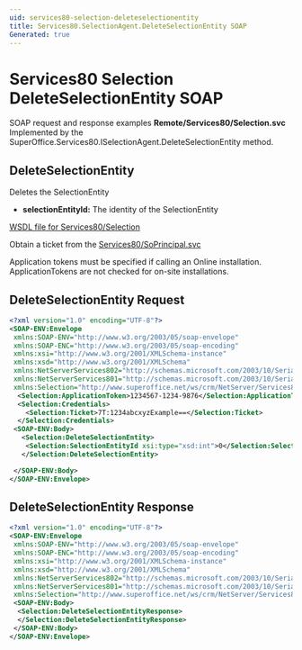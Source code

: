 ```yaml
---
uid: services80-selection-deleteselectionentity
title: Services80.SelectionAgent.DeleteSelectionEntity SOAP
Generated: true
---
```


# Services80 Selection DeleteSelectionEntity SOAP

SOAP request and response examples **Remote/Services80/Selection.svc**
Implemented by the <see cref="M:SuperOffice.Services80.ISelectionAgent.DeleteSelectionEntity">SuperOffice.Services80.ISelectionAgent.DeleteSelectionEntity</see> method.

## DeleteSelectionEntity

Deletes the SelectionEntity

* **selectionEntityId:** The identity of the SelectionEntity



[WSDL file for Services80/Selection](../Services80-Selection.md)

Obtain a ticket from the [Services80/SoPrincipal.svc](../SoPrincipal/SoPrincipal.md)

Application tokens must be specified if calling an Online installation. ApplicationTokens are not checked for on-site installations.

## DeleteSelectionEntity Request

```xml
<?xml version="1.0" encoding="UTF-8"?>
<SOAP-ENV:Envelope
 xmlns:SOAP-ENV="http://www.w3.org/2003/05/soap-envelope"
 xmlns:SOAP-ENC="http://www.w3.org/2003/05/soap-encoding"
 xmlns:xsi="http://www.w3.org/2001/XMLSchema-instance"
 xmlns:xsd="http://www.w3.org/2001/XMLSchema"
 xmlns:NetServerServices802="http://schemas.microsoft.com/2003/10/Serialization/Arrays"
 xmlns:NetServerServices801="http://schemas.microsoft.com/2003/10/Serialization/"
 xmlns:Selection="http://www.superoffice.net/ws/crm/NetServer/Services80">
  <Selection:ApplicationToken>1234567-1234-9876</Selection:ApplicationToken>
  <Selection:Credentials>
    <Selection:Ticket>7T:1234abcxyzExample==</Selection:Ticket>
  </Selection:Credentials>
 <SOAP-ENV:Body>
   <Selection:DeleteSelectionEntity>
    <Selection:SelectionEntityId xsi:type="xsd:int">0</Selection:SelectionEntityId>
   </Selection:DeleteSelectionEntity>

 </SOAP-ENV:Body>
</SOAP-ENV:Envelope>

```


## DeleteSelectionEntity Response

```xml
<?xml version="1.0" encoding="UTF-8"?>
<SOAP-ENV:Envelope
 xmlns:SOAP-ENV="http://www.w3.org/2003/05/soap-envelope"
 xmlns:SOAP-ENC="http://www.w3.org/2003/05/soap-encoding"
 xmlns:xsi="http://www.w3.org/2001/XMLSchema-instance"
 xmlns:xsd="http://www.w3.org/2001/XMLSchema"
 xmlns:NetServerServices802="http://schemas.microsoft.com/2003/10/Serialization/Arrays"
 xmlns:NetServerServices801="http://schemas.microsoft.com/2003/10/Serialization/"
 xmlns:Selection="http://www.superoffice.net/ws/crm/NetServer/Services80">
 <SOAP-ENV:Body>
  <Selection:DeleteSelectionEntityResponse>
  </Selection:DeleteSelectionEntityResponse>
 </SOAP-ENV:Body>
</SOAP-ENV:Envelope>

```

